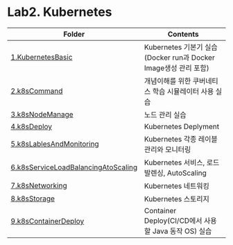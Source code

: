 # Lab2. Kubernetes
| Folder | Contents                                                                                                                                             |
|-|-                                                                                                                                                            |
| [1.KubernetesBasic](1.KubernetesBasic)                                        | Kubernetes 기본기 실습 (Docker run과 Docker Image생성 관리 포함)              |
| [2.k8sCommand](2.k8sCommand)                                                  | 개념이해를 위한 쿠버네티스 학습 시뮬레이터 사용 실습                          |
| [3.k8sNodeManage](3.k8sNodeManage)                                            | 노드 관리 실습                                                                |
| [4.k8sDeploy](4.k8sDeploy)                                                    | Kubernetes Deplyment                                                          |
| [5.k8sLablesAndMonitoring](5.k8sLablesAndMonitoring)                          | Kubernetes 각종 레이블 관리와 모니터링                                        |
| [6.k8sServiceLoadBalancingAtoScaling](6.k8sServiceLoadBalancingAtoScaling)    | Kubernetes 서비스, 로드발렌싱, AutoScaling                                    |
| [7.k8sNetworking](7.k8sNetworking)                                            | Kubernetes 네트워킹                                                           |
| [8.k8sStorage](8.k8sStorage)                                                  | Kubernetes 스토리지                                                           |
| [9.k8sContainerDeploy](9.k8sContainerDeploy)                                  | Container Deploy(CI/CD에서 사용할 Java 동작 OS) 실습                          |
